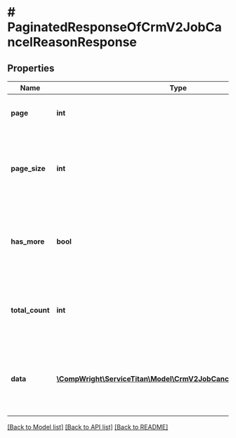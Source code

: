 # # PaginatedResponseOfCrmV2JobCancelReasonResponse

## Properties

Name | Type | Description | Notes
------------ | ------------- | ------------- | -------------
**page** | **int** | From which page this output has started |
**page_size** | **int** | Page size for this query (i.e. how many records were requested to return) |
**has_more** | **bool** | True if there are more records in the query than returned in this result |
**total_count** | **int** | Total count of records for this query (can optionally be populated) | [optional]
**data** | [**\CompWright\ServiceTitan\Model\CrmV2JobCancelReasonResponse[]**](CrmV2JobCancelReasonResponse.md) | The collection of result items, will never have more than PageSize items |

[[Back to Model list]](../../README.md#models) [[Back to API list]](../../README.md#endpoints) [[Back to README]](../../README.md)

